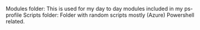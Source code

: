 Modules folder:
This is used for my day to day modules included in my ps-profile
Scripts folder:
Folder with random scripts mostly (Azure) Powershell related.
